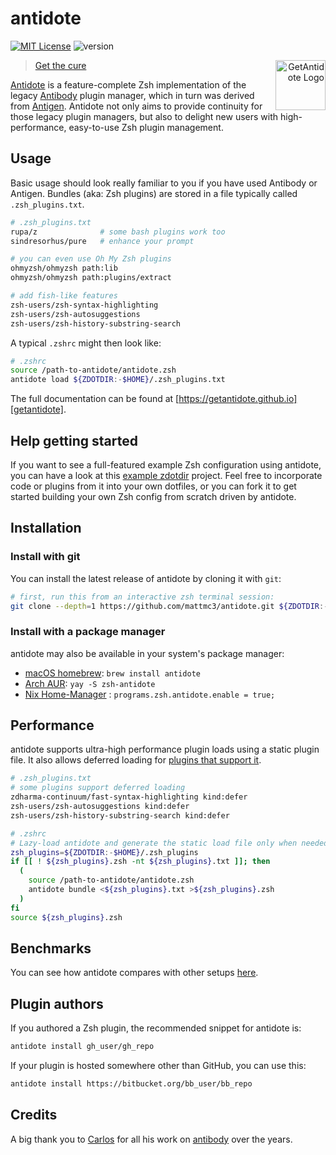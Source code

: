 # antidote

[![MIT License](https://img.shields.io/badge/license-MIT-007EC7.svg)](/LICENSE)
![version](https://img.shields.io/badge/version-v1.9.1-df5e88)

<a title="GetAntidote"
   href="https://getantidote.github.io"
   align="right">
<img align="right"
     height="80"
     alt="GetAntidote Logo"
     src="https://avatars.githubusercontent.com/u/101279220?s=80&v=4">
</a>

> [Get the cure][getantidote]</blockquote>

[Antidote][getantidote] is a feature-complete Zsh implementation of the legacy [Antibody][antibody] plugin manager, which in turn was derived from [Antigen][antigen]. Antidote not only aims to provide continuity for those legacy plugin managers, but also to delight new users with high-performance, easy-to-use Zsh plugin management.

## Usage

Basic usage should look really familiar to you if you have used Antibody or Antigen. Bundles (aka: Zsh plugins) are stored in a file typically called `.zsh_plugins.txt`.

```zsh
# .zsh_plugins.txt
rupa/z              # some bash plugins work too
sindresorhus/pure   # enhance your prompt

# you can even use Oh My Zsh plugins
ohmyzsh/ohmyzsh path:lib
ohmyzsh/ohmyzsh path:plugins/extract

# add fish-like features
zsh-users/zsh-syntax-highlighting
zsh-users/zsh-autosuggestions
zsh-users/zsh-history-substring-search
```

A typical `.zshrc` might then look like:

```zsh
# .zshrc
source /path-to-antidote/antidote.zsh
antidote load ${ZDOTDIR:-$HOME}/.zsh_plugins.txt
```

The full documentation can be found at [https://getantidote.github.io][getantidote].

## Help getting started

If you want to see a full-featured example Zsh configuration using antidote, you can have a look at this [example zdotdir](https://github.com/getantidote/zdotdir) project. Feel free to incorporate code or plugins from it into your own dotfiles, or you can fork it to get started building your own Zsh config from scratch driven by antidote.

## Installation

### Install with git

You can install the latest release of antidote by cloning it with `git`:

```zsh
# first, run this from an interactive zsh terminal session:
git clone --depth=1 https://github.com/mattmc3/antidote.git ${ZDOTDIR:-~}/.antidote
```

### Install with a package manager

antidote may also be available in your system's package manager:

- [macOS homebrew](https://formulae.brew.sh/formula/antidote): `brew install antidote`
- [Arch AUR](https://aur.archlinux.org/packages/zsh-antidote): `yay -S zsh-antidote`
- [Nix Home-Manager](https://mipmip.github.io/home-manager-option-search/?query=antidote) : `programs.zsh.antidote.enable = true;`

## Performance

antidote supports ultra-high performance plugin loads using a static plugin file.
It also allows deferred loading for [plugins that support it](https://github.com/romkatv/zsh-defer#caveats).

```zsh
# .zsh_plugins.txt
# some plugins support deferred loading
zdharma-continuum/fast-syntax-highlighting kind:defer
zsh-users/zsh-autosuggestions kind:defer
zsh-users/zsh-history-substring-search kind:defer
```

```zsh
# .zshrc
# Lazy-load antidote and generate the static load file only when needed
zsh_plugins=${ZDOTDIR:-$HOME}/.zsh_plugins
if [[ ! ${zsh_plugins}.zsh -nt ${zsh_plugins}.txt ]]; then
  (
    source /path-to-antidote/antidote.zsh
    antidote bundle <${zsh_plugins}.txt >${zsh_plugins}.zsh
  )
fi
source ${zsh_plugins}.zsh
```

## Benchmarks

You can see how antidote compares with other setups [here][benchmarks].

## Plugin authors

If you authored a Zsh plugin, the recommended snippet for antidote is:

```zsh
antidote install gh_user/gh_repo
```

If your plugin is hosted somewhere other than GitHub, you can use this:

```zsh
antidote install https://bitbucket.org/bb_user/bb_repo
```

## Credits

A big thank you to [Carlos](https://twitter.com/caarlos0) for all his work on
[antibody] over the years.

[antigen]:        https://github.com/zsh-users/antigen
[antibody]:       https://github.com/getantibody/antibody
[getantidote]:    https://getantidote.github.io
[getantibody]:    https://github.com/getantibody/antibody
[benchmarks]:     https://github.com/romkatv/zsh-bench/blob/master/doc/linux-desktop.md
[zsh]:            https://www.zsh.org
